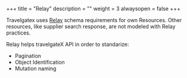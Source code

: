 +++
title = "Relay"
description = ""
weight = 3
alwaysopen = false
+++

Travelgatex uses [Relay](https://facebook.github.io/relay/) schema requirements for own Resources.
Other resources, like supplier search response, are not modeled with Relay practices.

Relay helps travelgateX API in order to standarize:

* Pagination
* Object Identification
* Mutation naming

